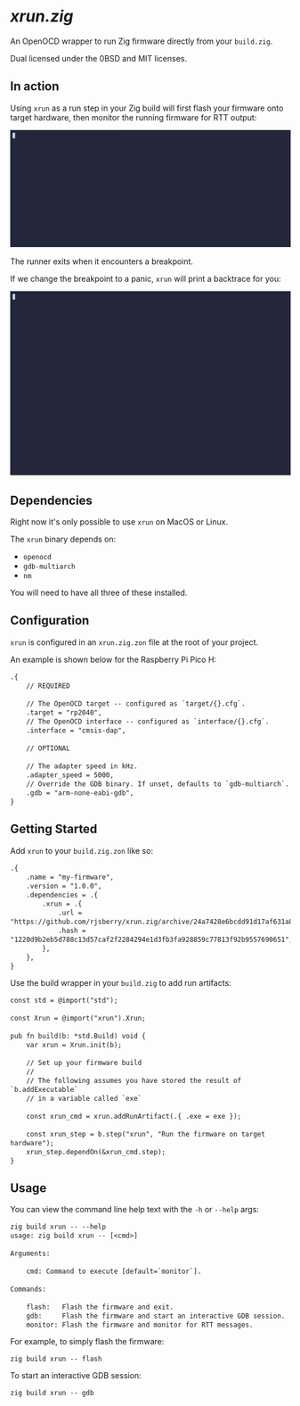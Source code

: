 # _xrun.zig_

An OpenOCD wrapper to run Zig firmware directly from your `build.zig`.

Dual licensed under the 0BSD and MIT licenses.

## In action

Using `xrun` as a run step in your Zig build will first flash your firmware
onto target hardware, then monitor the running firmware for RTT output:

![demo_gif](./assets/demo.gif)

The runner exits when it encounters a breakpoint.

If we change the breakpoint to a panic, `xrun` will print a backtrace for you:

![demo_panic](./assets/demo_panic.gif)

## Dependencies

Right now it's only possible to use `xrun` on MacOS or Linux.

The `xrun` binary depends on:

  * `openocd`
  * `gdb-multiarch`
  * `nm`

You will need to have all three of these installed.

## Configuration

`xrun` is configured in an `xrun.zig.zon` file at the root of your project.

An example is shown below for the Raspberry Pi Pico H:

```zig
.{
    // REQUIRED

    // The OpenOCD target -- configured as `target/{}.cfg`.
    .target = "rp2040",
    // The OpenOCD interface -- configured as `interface/{}.cfg`.
    .interface = "cmsis-dap",

    // OPTIONAL

    // The adapter speed in kHz.
    .adapter_speed = 5000,
    // Override the GDB binary. If unset, defaults to `gdb-multiarch`.
    .gdb = "arm-none-eabi-gdb",
}
```

## Getting Started

Add `xrun` to your `build.zig.zon` like so:

```zig
.{
    .name = "my-firmware",
    .version = "1.0.0",
    .dependencies = .{
        .xrun = .{
            .url = "https://github.com/rjsberry/xrun.zig/archive/24a7428e6bcdd91d17af631a89f267310c0a8519.tar.gz",
            .hash = "1220d9b2eb5d788c13d57caf2f2284294e1d3fb3fa928859c77813f92b9557690651",
        },
    },
}
```

Use the build wrapper in your `build.zig` to add run artifacts:

```zig
const std = @import("std");

const Xrun = @import("xrun").Xrun;

pub fn build(b: *std.Build) void {
    var xrun = Xrun.init(b);

    // Set up your firmware build
    //
    // The following assumes you have stored the result of `b.addExecutable`
    // in a variable called `exe`

    const xrun_cmd = xrun.addRunArtifact(.{ .exe = exe });

    const xrun_step = b.step("xrun", "Run the firmware on target hardware");
    xrun_step.dependOn(&xrun_cmd.step);
}
```

## Usage

You can view the command line help text with the `-h` or `--help` args:

```
zig build xrun -- --help
usage: zig build xrun -- [<cmd>]

Arguments:

    cmd: Command to execute [default=`monitor`].

Commands:

    flash:   Flash the firmware and exit.
    gdb:     Flash the firmware and start an interactive GDB session.
    monitor: Flash the firmware and monitor for RTT messages.
```

For example, to simply flash the firmware:

```
zig build xrun -- flash
```

To start an interactive GDB session:

```
zig build xrun -- gdb
```
